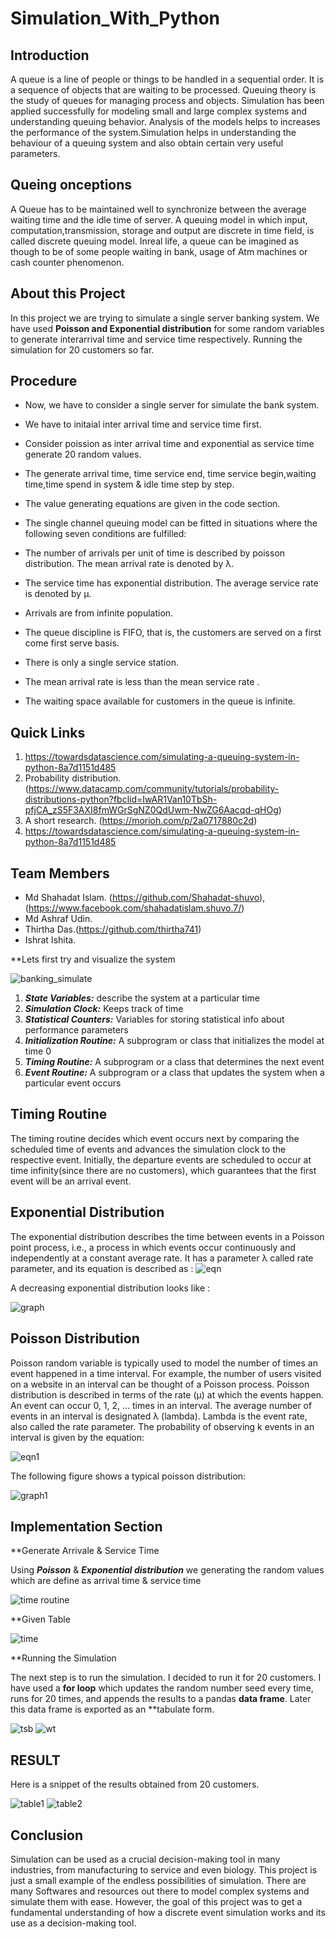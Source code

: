 # Simulation_With_Python


## Introduction

A queue is a line of people or things to be handled in a sequential order. It is a sequence of objects that are waiting to be processed. Queuing theory is the study of queues for managing process and objects. Simulation has been applied successfully for modeling small and large complex systems and understanding queuing behavior. Analysis of the models helps to increases the performance of the system.Simulation helps in understanding the behaviour of a queuing system and also obtain certain very useful parameters. 

## Queing onceptions

A Queue has to be maintained well to synchronize between the average waiting time and the idle time of server. A queuing model in which input, computation,transmission, storage and output are discrete in time field, is called discrete queuing model. Inreal life, a queue can be imagined as though to be of some people waiting in bank, usage of Atm machines or cash counter phenomenon.

## About this Project

In this project we are trying to simulate a single server banking system. We have used **Poisson and Exponential distribution** for some random variables to generate interarrival time and service time respectively. Running the simulation for 20 customers so far.

## Procedure

  - Now, we have to consider a single server for simulate the bank system.

  - We have to initaial inter arrival time and service time first.

  - Consider poission as inter arrival time and exponential as service time generate 20 random values.

  - The generate arrival time, time service end, time service begin,waiting time,time spend in system & idle time step by step.

  - The value generating equations are given in the code section.

  - The single channel queuing model can be fitted in situations where the following seven conditions are fulfilled:

  - The number of arrivals per unit of time is described by poisson distribution. The mean arrival rate is denoted by λ.

  - The service time has exponential distribution. The average service rate is denoted by μ.

  - Arrivals are from infinite population.

  - The queue discipline is FIFO, that is, the customers are served on a first come first serve basis.

  - There is only a single service station.

  - The mean arrival rate is less than the mean service rate .

  - The waiting space available for customers in the queue is infinite.

## Quick Links
1. https://towardsdatascience.com/simulating-a-queuing-system-in-python-8a7d1151d485
2. Probability distribution. (https://www.datacamp.com/community/tutorials/probability-distributions-python?fbclid=IwAR1Van10TbSh-pfjCA_zS5F3AXI8fmWGrSgNZ0QdUwm-NwZG6Aacqd-qHOg)
3. A short research. (https://morioh.com/p/2a0717880c2d)
4. https://towardsdatascience.com/simulating-a-queuing-system-in-python-8a7d1151d485

## Team Members

* Md Shahadat Islam. (https://github.com/Shahadat-shuvo),(https://www.facebook.com/shahadatislam.shuvo.7/)
* Md Ashraf Udin.
* Thirtha Das.(https://github.com/thirtha741)
* Ishrat Ishita.


**Lets first try and visualize the system

![banking_simulate](https://user-images.githubusercontent.com/79735371/112964586-47accd00-916a-11eb-884d-778e422866cf.png)


1. ***State Variables:*** describe the system at a particular time
2. ***Simulation Clock:*** Keeps track of time
3. ***Statistical Counters:*** Variables for storing statistical info about performance parameters
4. ***Initialization Routine:*** A subprogram or class that initializes the model at time 0
5. ***Timing Routine:*** A subprogram or a class that determines the next event
6. ***Event Routine:*** A subprogram or a class that updates the system when a particular event occurs

## Timing Routine

The timing routine decides which event occurs next by comparing the scheduled time of events and advances the simulation clock to the respective event. Initially, the departure events are scheduled to occur at time infinity(since there are no customers), which guarantees that the first event will be an arrival event.

## Exponential Distribution

The exponential distribution describes the time between events in a Poisson point process, i.e., a process in which events occur continuously and independently at a constant average rate. It has a parameter λ called rate parameter, and its equation is described as :
![eqn](https://user-images.githubusercontent.com/79735371/112974967-e6d6c200-9174-11eb-88f6-835225005010.png)

A decreasing exponential distribution looks like :

![graph](https://user-images.githubusercontent.com/79735371/112975005-f3f3b100-9174-11eb-9296-a9f50b34cc21.png)

## Poisson Distribution
Poisson random variable is typically used to model the number of times an event happened in a time interval. For example, the number of users visited on a website in an interval can be thought of a Poisson process. Poisson distribution is described in terms of the rate (μ) at which the events happen. An event can occur 0, 1, 2, … times in an interval. The average number of events in an interval is designated λ (lambda). Lambda is the event rate, also called the rate parameter. The probability of observing k events in an interval is given by the equation:

![eqn1](https://user-images.githubusercontent.com/79735371/112975022-fbb35580-9174-11eb-925e-3660d943faaa.png)

The following figure shows a typical poisson distribution:

![graph1](https://user-images.githubusercontent.com/79735371/112975047-02da6380-9175-11eb-9b61-6d5e0bc9f446.png)


## Implementation Section

**Generate Arrivale & Service Time

Using ***Poisson*** & ***Exponential distribution*** we generating the random values which are define as arrival time & service time

![time routine](https://user-images.githubusercontent.com/79735371/112966447-10d7b680-916c-11eb-9789-f26017441012.png)

**Given Table

![time](https://user-images.githubusercontent.com/79735371/112966498-1c2ae200-916c-11eb-9fff-4b4ef9b3643e.png)

**Running the Simulation

The next step is to run the simulation. I decided to run it for 20 customers. I have used a **for loop** which updates the random number seed every time, runs for 20 times, and appends the results to a pandas **data frame**. Later this data frame is exported as an **tabulate form.

![tsb](https://user-images.githubusercontent.com/79735371/112969661-47630080-916f-11eb-9b8f-932cb368e7a4.png)
![wt](https://user-images.githubusercontent.com/79735371/112969682-4e8a0e80-916f-11eb-99de-3422267f4aa4.png)

## RESULT

Here is a snippet of the results obtained from 20 customers.

![table1](https://user-images.githubusercontent.com/79735371/112969744-5cd82a80-916f-11eb-957e-2a45d8436ee1.png)
![table2](https://user-images.githubusercontent.com/79735371/112969817-6d88a080-916f-11eb-80c5-6ff830e82c3e.png)


## Conclusion

Simulation can be used as a crucial decision-making tool in many industries, from manufacturing to service and even biology. This project is just a small example of the endless possibilities of simulation. There are many Softwares and resources out there to model complex systems and simulate them with ease. However, the goal of this project was to get a fundamental understanding of how a discrete event simulation works and its use as a decision-making tool.
